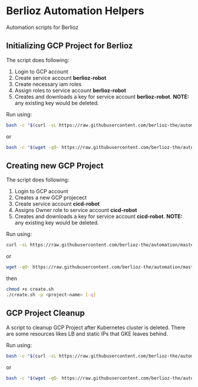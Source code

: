 # Berlioz Automation Helpers
Automation scripts for Berlioz

## Initializing GCP Project for Berlioz
The script does following:
1. Login to GCP account
2. Create service account **berlioz-robot**
3. Create necessary iam roles
4. Assign roles to service account **berlioz-robot**
5. Creates and downloads a key for service account **berlioz-robot**. **NOTE:** any existing key would be deleted.

Run using:

```bash
bash -c "$(curl -sL https://raw.githubusercontent.com/berlioz-the/automation/master/gcp/project/init.sh)"
```

or

```bash
bash -c "$(wget -qO- https://raw.githubusercontent.com/berlioz-the/automation/master/gcp/project/init.sh)"
```

## Creating new GCP Project 
The script does following:
1. Login to GCP account
2. Creates a new GCP projecect
2. Create service account **cicd-robot**
4. Assigns Owner role to service account **cicd-robot**
5. Creates and downloads a key for service account **cicd-robot**. **NOTE:** any existing key would be deleted.

Run using:

```bash
curl -sL https://raw.githubusercontent.com/berlioz-the/automation/master/gcp/project/create.sh
```

or

```bash
wget -qO- https://raw.githubusercontent.com/berlioz-the/automation/master/gcp/project/create.sh
```

then

```bash
chmod +x create.sh
./create.sh -p <project-name> [-q]
```

## GCP Project Cleanup
A script to cleanup GCP Project after Kubernetes cluster is deleted.
There are some resources likes LB and static IPs that GKE leaves behind.

Run using:

```bash
bash -c "$(curl -sL https://raw.githubusercontent.com/berlioz-the/automation/master/gcp/project/cleanup.sh)"
```

or

```bash
bash -c "$(wget -qO- https://raw.githubusercontent.com/berlioz-the/automation/master/gcp/project/cleanup.sh)"
```